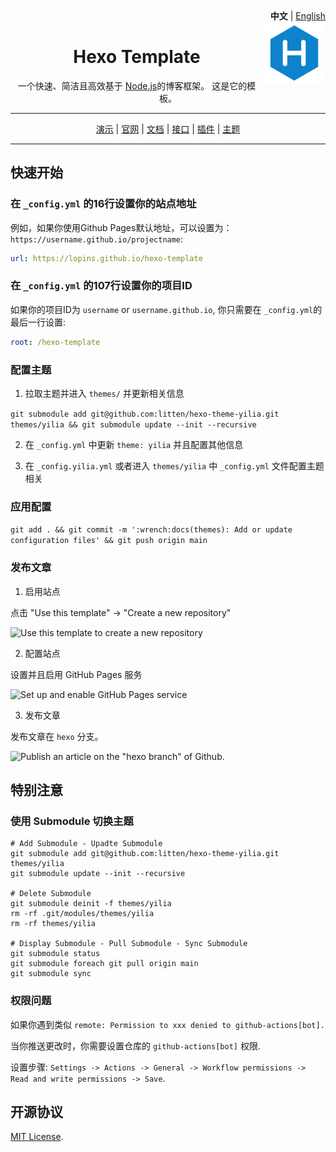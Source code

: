 <div align="right">
   <strong>中文</strong> | <a href="README.md">English</a>
</div>

<img src="https://raw.githubusercontent.com/hexojs/logo/master/hexo-logo-avatar.png" alt="Hexo logo" width="100" height="100" align="right" />

<div align="center">

<h1> Hexo Template </h1>

<p>一个快速、简洁且高效基于 <a href="https://nodejs.org">Node.js</a>的博客框架。 这是它的模板。 </p>

</div>

<hr/>

<div align="center">
<a href="https://lopins.github.io/hexo-template">演示</a> | 
<a href="https://hexo.io">官网</a> | 
<a href="https://hexo.io/docs/">文档</a> | 
<a href="https://hexo.io/zh-cn/api/">接口</a> | 
<a href="https://hexo.io/plugins/">插件</a> | 
<a href="https://hexo.io/themes/">主题</a>
</div>

<hr/>

## 快速开始

### 在 `_config.yml` 的16行设置你的站点地址

例如，如果你使用Github Pages默认地址，可以设置为： `https://username.github.io/projectname`:

```yml
url: https://lopins.github.io/hexo-template
```

### 在 `_config.yml` 的107行设置你的项目ID

如果你的项目ID为 `username` or `username.github.io`, 你只需要在 `_config.yml`的最后一行设置: 

```yml
root: /hexo-template
```

### 配置主题

1. 拉取主题并进入 `themes/` 并更新相关信息

`git submodule add git@github.com:litten/hexo-theme-yilia.git themes/yilia && git submodule update --init --recursive`

2. 在 `_config.yml` 中更新 `theme: yilia` 并且配置其他信息 

3. 在 `_config.yilia.yml` 或者进入  `themes/yilia` 中 `_config.yml` 文件配置主题相关

### 应用配置

`git add . && git commit -m ':wrench:docs(themes): Add or update configuration files' && git push origin main`

### 发布文章

1. 启用站点

点击 "Use this template" -> "Create a new repository"

![Use this template to create a new repository](https://github.com/user-attachments/assets/5e9a2358-4402-4dc8-be82-441dac86f4e3)

2. 配置站点

设置并且启用 GitHub Pages 服务

![Set up and enable GitHub Pages service](https://github.com/user-attachments/assets/001b6c80-f4d7-40a9-92fe-ef1c5112dccb)

3. 发布文章

发布文章在 `hexo` 分支。

![Publish an article on the "hexo branch" of Github.](https://github.com/user-attachments/assets/416a223a-837b-42d0-910e-0cb55e3ea284)

## 特别注意

### 使用 **Submodule** 切换主题

```
# Add Submodule - Upadte Submodule
git submodule add git@github.com:litten/hexo-theme-yilia.git themes/yilia
git submodule update --init --recursive

# Delete Submodule
git submodule deinit -f themes/yilia
rm -rf .git/modules/themes/yilia
rm -rf themes/yilia

# Display Submodule - Pull Submodule - Sync Submodule
git submodule status
git submodule foreach git pull origin main
git submodule sync
```

### 权限问题

如果你遇到类似 `remote: Permission to xxx denied to github-actions[bot].` 

当你推送更改时，你需要设置仓库的 `github-actions[bot]` 权限.

设置步骤: `Settings -> Actions -> General -> Workflow permissions -> Read and write permissions -> Save`.

## 开源协议

[MIT License](LICENSE).
